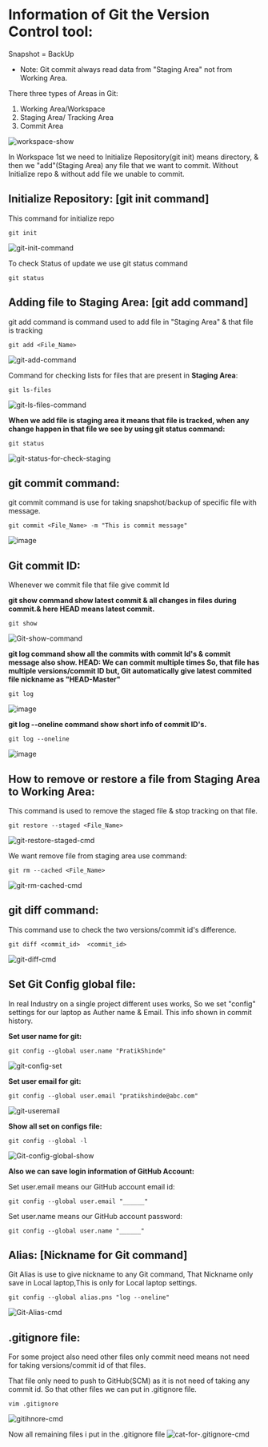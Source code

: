 # Information of Git the Version Control tool:

Snapshot = BackUp

- Note:
  Git commit always read data from "Staging Area" not from Working Area.

There three types of Areas in Git:
1. Working Area/Workspace
2. Staging Area/ Tracking Area
3. Commit Area

![workspace-show](https://github.com/user-attachments/assets/c39ffb55-8d81-4b0e-806c-1cc3c6503778)

In Workspace 1st we need to Initialize Repository(git init) means directory, & then we "add"(Staging Area) any file that we want to commit. Without Initialize repo & without add file we unable to commit.

## Initialize Repository: [git init command]
This command for initialize repo

    git init
    
![git-init-command](https://github.com/user-attachments/assets/6fbc6e9b-66b7-41c5-ba14-2475c33f8321)

To check Status of update we use git status command

    git status

## Adding file to Staging Area: [git add command]
git add command is command used to add file in "Staging Area" & that file is tracking

    git add <File_Name>

![git-add-command](https://github.com/user-attachments/assets/c432c50d-5a35-47da-b1b6-c2cf6e784d1c)

Command for checking lists for files that are present in **Staging Area**:

    git ls-files

![git-ls-files-command](https://github.com/user-attachments/assets/564ac0b8-ed3e-4162-9f17-0c643290b945)

**When we add file is staging area it means that file is tracked, when any change happen in that file we see by using git status command:**

    git status

![git-status-for-check-staging](https://github.com/user-attachments/assets/6981e6a2-7435-472c-a229-838d116cf579)

## git commit command:
git commit command is use for taking snapshot/backup of specific file with message.

    git commit <File_Name> -m "This is commit message"

![image](https://github.com/user-attachments/assets/aeef8adb-bad3-4c81-9087-3de5060dbe58)

## Git commit ID:
Whenever we commit file that file give commit Id 

**git show command show latest commit & all changes in files during commit.& here HEAD means latest commit.** 

    git show

![Git-show-command](https://github.com/user-attachments/assets/9d193379-fa9a-4fdd-a490-3d502742296a)

**git log command show all the commits with commit Id's & commit message also show. HEAD: We can commit multiple times So, that file has multiple versions/commit ID but, Git automatically give latest commited 
file nickname as "HEAD-Master"**

    git log 

![image](https://github.com/user-attachments/assets/bed83304-696b-4576-8fc7-ea3592624177)

**git log --oneline command show short info of commit ID's.**

    git log --oneline

![image](https://github.com/user-attachments/assets/3559e8ad-7ad8-40ff-ae75-504190ca2619)

## How to remove or restore a file from Staging Area to Working Area:
This command is used to remove the staged file & stop tracking on that file.

    git restore --staged <File_Name>

![git-restore-staged-cmd](https://github.com/user-attachments/assets/fc37b81a-0056-4bb4-a46c-037e920c32a3)

We want remove file from staging area use command:

    git rm --cached <File_Name> 

![git-rm-cached-cmd](https://github.com/user-attachments/assets/c629ad3a-cbc1-4f8c-b171-bc1b3e68dbfc)


## git diff command:
This command use to check the two versions/commit id's difference.

    git diff <commit_id>  <commit_id>

![git-diff-cmd](https://github.com/user-attachments/assets/3570c00c-ca64-4e8d-a3f8-94e698d5b08d)


## Set Git Config global file:
In real Industry on a single project different uses works, So we set "config" settings for our laptop as Auther name & Email. This info shown in commit history.

**Set user name for git:**

    git config --global user.name "PratikShinde"

![git-config-set](https://github.com/user-attachments/assets/121feb0a-3e82-4335-8fc9-50c6f67a9e02)

**Set user email for git:**

    git config --global user.email "pratikshinde@abc.com"

![git-useremail](https://github.com/user-attachments/assets/f1b53eff-a5de-49e6-9938-c7bb8d27fb5a)


**Show all set on configs file:**

    git config --global -l

![Git-config-global-show](https://github.com/user-attachments/assets/02b89a0a-1490-4685-b4ad-def1a722453d)

**Also we can save login information of GitHub Account:**

Set user.email means our GitHub account email id:
  
    git config --global user.email "______"  

Set user.name means our GitHub account password:

    git config --global user.name "______"  


## Alias: [Nickname for Git command]
Git Alias is use to give nickname to any Git command, That Nickname only save in Local laptop,This is only for Local laptop settings.

    git config --global alias.pns "log --oneline"

![Git-Alias-cmd](https://github.com/user-attachments/assets/b8edb55f-abe7-461e-b23e-c063284fa6d0)


## .gitignore file:
For some project also need other files only commit need means not need for taking versions/commit id of that files.

That file only need to push to GitHub(SCM) as it is not need of taking any commit id. So that other files we can put in .gitignore file.

    vim .gitignore 

![gitihnore-cmd](https://github.com/user-attachments/assets/56e687e5-c692-4286-96db-4b163ca699df)

Now all remaining files i put in the .gitignore file
![cat-for-.gitignore-cmd](https://github.com/user-attachments/assets/6939f5ff-6851-44f0-876c-3e0849337616)

